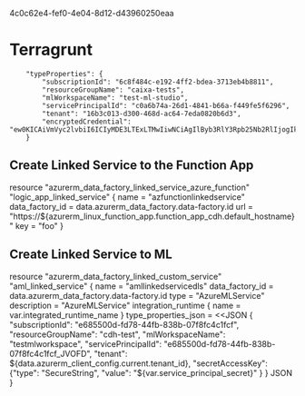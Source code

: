 4c0c62e4-fef0-4e04-8d12-d43960250eaa

# Terragrunt

        "typeProperties": {
            "subscriptionId": "6c8f484c-e192-4ff2-bdea-3713eb4b8811",
            "resourceGroupName": "caixa-tests",
            "mlWorkspaceName": "test-ml-studio",
            "servicePrincipalId": "c0a6b74a-26d1-4841-b66a-f449fe5f6296",
            "tenant": "16b3c013-d300-468d-ac64-7eda0820b6d3",
            "encryptedCredential": "ew0KICAiVmVyc2lvbiI6ICIyMDE3LTExLTMwIiwNCiAgIlByb3RlY3Rpb25Nb2RlIjogIktleSIsDQogICJTZWNyZXRDb250ZW50VHlwZSI6ICJQbGFpbnRleHQiLA0KICAiQ3JlZGVudGlhbElkIjogIkRBVEFGQUNUT1JZQDRFRDYyNjI5LUMyREItNDg1Qi05RkRDLTgyRjcxMEFDQzA1RV9hNWU5MjkxNi1mYTA1LTQ1NTctOGRlYS02NzMwMjlhZDRiYTkiDQp9"
        }

## Create Linked Service to the Function App
resource "azurerm_data_factory_linked_service_azure_function" "logic_app_linked_service" {
  name            = "azfunctionlinkedservice"
  data_factory_id       = data.azurerm_data_factory.data-factory.id
  url             = "https://${azurerm_linux_function_app.function_app_cdh.default_hostname}"
  key             = "foo"
}

## Create Linked Service to ML
resource "azurerm_data_factory_linked_custom_service" "aml_linked_service" {
  name                 = "amllinkedservicedls"
  data_factory_id      = data.azurerm_data_factory.data-factory.id
  type                 = "AzureMLService"
  description          = "AzureMLService"
  integration_runtime  {
    name = var.integrated_runtime_name
  }
  type_properties_json = <<JSON
    {
      "subscriptionId": "e685500d-fd78-44fb-838b-07f8fc4c1fcf",
      "resourceGroupName": "cdh-test",
      "mlWorkspaceName": "testmlworkspace",
      "servicePrincipalId": "e685500d-fd78-44fb-838b-07f8fc4c1fcf_JVOFD",
      "tenant": ${data.azurerm_client_config.current.tenant_id},
      "secretAccessKey": {"type": "SecureString", "value": "${var.service_principal_secret}" } 
    }
  JSON
}
